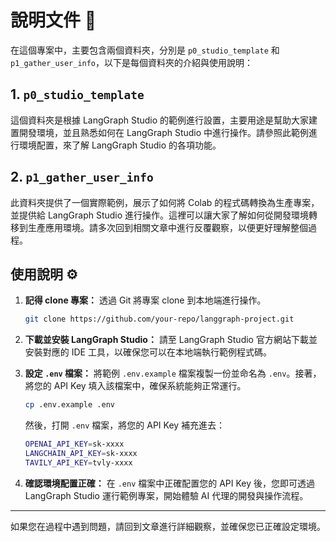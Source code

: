 # 說明文件 📘

在這個專案中，主要包含兩個資料夾，分別是 `p0_studio_template` 和 `p1_gather_user_info`，以下是每個資料夾的介紹與使用說明：

## 1. `p0_studio_template`
這個資料夾是根據 LangGraph Studio 的範例進行設置，主要用途是幫助大家建置開發環境，並且熟悉如何在 LangGraph Studio 中進行操作。請參照此範例進行環境配置，來了解 LangGraph Studio 的各項功能。

## 2. `p1_gather_user_info`
此資料夾提供了一個實際範例，展示了如何將 Colab 的程式碼轉換為生產專案，並提供給 LangGraph Studio 進行操作。這裡可以讓大家了解如何從開發環境轉移到生產應用環境。請多次回到相關文章中進行反覆觀察，以便更好理解整個過程。

## 使用說明 ⚙️

1. **記得 clone 專案：**
   透過 Git 將專案 clone 到本地端進行操作。

   ```bash
   git clone https://github.com/your-repo/langgraph-project.git
   ```

2. **下載並安裝 LangGraph Studio：**
   請至 LangGraph Studio 官方網站下載並安裝對應的 IDE 工具，以確保您可以在本地端執行範例程式碼。

3. **設定 `.env` 檔案：**
   將範例 `.env.example` 檔案複製一份並命名為 `.env`。接著，將您的 API Key 填入該檔案中，確保系統能夠正常運行。

   ```bash
   cp .env.example .env
   ```

   然後，打開 `.env` 檔案，將您的 API Key 補充進去：

   ```bash
   OPENAI_API_KEY=sk-xxxx
   LANGCHAIN_API_KEY=sk-xxxx
   TAVILY_API_KEY=tvly-xxxx
   ```

4. **確認環境配置正確：**
   在 `.env` 檔案中正確配置您的 API Key 後，您即可透過 LangGraph Studio 運行範例專案，開始體驗 AI 代理的開發與操作流程。

---

如果您在過程中遇到問題，請回到文章進行詳細觀察，並確保您已正確設定環境。

